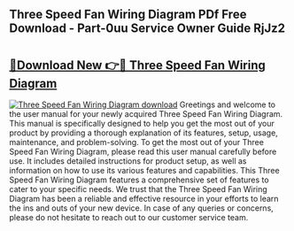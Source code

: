 ## Three Speed Fan Wiring Diagram PDf Free Download - Part-0uu Service Owner Guide RjJz2

# <h2><a href="http://dfpkf4c.blite.top/?on=Three+Speed+Fan+Wiring+Diagram">🔗Download New 👉🔴 Three Speed Fan Wiring Diagram</a></h2>

[![Three Speed Fan Wiring Diagram download](https://i.imgur.com/lujVjoI.png)](http://dfpkf4c.blite.top/?on=Three+Speed+Fan+Wiring+Diagram)
Greetings and welcome to the user manual for your newly acquired Three Speed Fan Wiring Diagram. This manual is specifically designed to help you get the most out of your product by providing a thorough explanation of its features, setup, usage, maintenance, and problem-solving. To get the most out of your Three Speed Fan Wiring Diagram, please read this user manual carefully before use. It includes detailed instructions for product setup, as well as information on how to use its various features and capabilities. This Three Speed Fan Wiring Diagram features a comprehensive set of features to cater to your specific needs. We trust that the Three Speed Fan Wiring Diagram has been a reliable and effective resource in your efforts to learn the ins and outs of your new device. In case of any queries or concerns, please do not hesitate to reach out to our customer service team.
